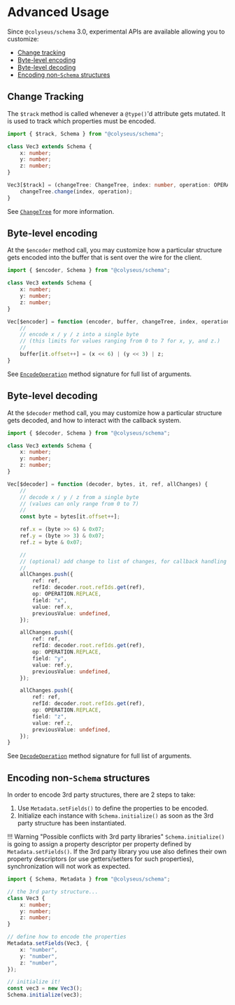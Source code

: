 # Advanced Usage

Since `@colyseus/schema` 3.0, experimental APIs are available allowing you to
customize:

- [Change tracking](#change-tracking)
- [Byte-level encoding](#byte-level-encoding)
- [Byte-level decoding](#byte-level-decoding)
- [Encoding non-`Schema` structures](#encoding-non-schema-structures)

## Change Tracking

The `$track` method is called whenever a `@type()`'d attribute gets mutated. It
is used to track which properties must be encoded.

```typescript
import { $track, Schema } from "@colyseus/schema";

class Vec3 extends Schema {
    x: number;
    y: number;
    z: number;
}

Vec3[$track] = (changeTree: ChangeTree, index: number, operation: OPERATION = OPERATION.ADD) {
    changeTree.change(index, operation);
}
```

See [`ChangeTree`](https://github.com/colyseus/schema/blob/f755b94c5e618cfd6cdf2182199ec87b68fdae47/src/encoder/ChangeTree.ts) for more information.

## Byte-level encoding

At the `$encoder` method call, you may customize how a particular structure gets
encoded into the buffer that is sent over the wire for the client.

```typescript
import { $encoder, Schema } from "@colyseus/schema";

class Vec3 extends Schema {
    x: number;
    y: number;
    z: number;
}

Vec[$encoder] = function (encoder, buffer, changeTree, index, operation, it, isEncodeAll, hasView) {
    //
    // encode x / y / z into a single byte
    // (this limits for values ranging from 0 to 7 for x, y, and z.)
    //
    buffer[it.offset++] = (x << 6) | (y << 3) | z;
}
```

See [`EncodeOperation`](https://github.com/colyseus/schema/blob/f755b94c5e618cfd6cdf2182199ec87b68fdae47/src/encoder/EncodeOperation.ts#L16-L25) method signature for full list of arguments.

## Byte-level decoding

At the `$decoder` method call, you may customize how a particular structure gets
decoded, and how to interact with the callback system.

```typescript
import { $decoder, Schema } from "@colyseus/schema";

class Vec3 extends Schema {
    x: number;
    y: number;
    z: number;
}

Vec[$decoder] = function (decoder, bytes, it, ref, allChanges) {
    //
    // decode x / y / z from a single byte
    // (values can only range from 0 to 7)
    //
    const byte = bytes[it.offset++];

    ref.x = (byte >> 6) & 0x07;
    ref.y = (byte >> 3) & 0x07;
    ref.z = byte & 0x07;

    //
    // (optional) add change to list of changes, for callback handling
    //
    allChanges.push({
        ref: ref,
        refId: decoder.root.refIds.get(ref),
        op: OPERATION.REPLACE,
        field: "x",
        value: ref.x,
        previousValue: undefined,
    });

    allChanges.push({
        ref: ref,
        refId: decoder.root.refIds.get(ref),
        op: OPERATION.REPLACE,
        field: "y",
        value: ref.y,
        previousValue: undefined,
    });

    allChanges.push({
        ref: ref,
        refId: decoder.root.refIds.get(ref),
        op: OPERATION.REPLACE,
        field: "z",
        value: ref.z,
        previousValue: undefined,
    });
}
```

See [`DecodeOperation`](https://github.com/colyseus/schema/blob/f755b94c5e618cfd6cdf2182199ec87b68fdae47/src/decoder/DecodeOperation.ts#L28-L34) method signature for full list of arguments.

## Encoding non-`Schema` structures

In order to encode 3rd party structures, there are 2 steps to take:

1. Use `Metadata.setFields()` to define the properties to be encoded.
2. Initialize each instance with `Schema.initialize()` as soon as the 3rd party
   structure has been instantiated.

!!! Warning "Possible conflicts with 3rd party libraries"
    `Schema.initialize()` is going to assign a property descriptor per property
    defined by `Metadata.setFields()`. If the 3rd party library you use also
    defines their own property descriptors (or use getters/setters for such
    properties), synchronization will not work as expected.

```typescript
import { Schema, Metadata } from "@colyseus/schema";

// the 3rd party structure...
class Vec3 {
    x: number;
    y: number;
    z: number;
}

// define how to encode the properties
Metadata.setFields(Vec3, {
    x: "number",
    y: "number",
    z: "number",
});

// initialize it!
const vec3 = new Vec3();
Schema.initialize(vec3);

```
